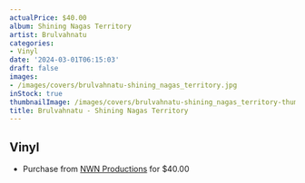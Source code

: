```yaml
---
actualPrice: $40.00
album: Shining Nagas Territory
artist: Brulvahnatu
categories:
- Vinyl
date: '2024-03-01T06:15:03'
draft: false
images:
- /images/covers/brulvahnatu-shining_nagas_territory.jpg
inStock: true
thumbnailImage: /images/covers/brulvahnatu-shining_nagas_territory-thumb.jpg
title: Brulvahnatu - Shining Nagas Territory
---
```


## Vinyl
* Purchase from [NWN Productions](http://shop.nwnprod.com/index.php?route=product/product&path=75&product_id=41077&sort=pd.name&order=ASC) for $40.00
